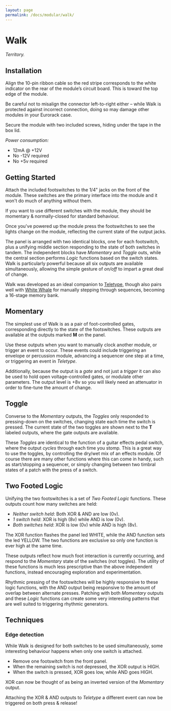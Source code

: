 ```yaml
---
layout: page
permalink: /docs/modular/walk/
---
```


# Walk

*Territory.*

## Installation

Align the 10-pin ribbon cable so the red stripe corresponds to the white indicator on the rear of the module’s circuit board. This is toward the top edge of the module.

Be careful not to misalign the connector left-to-right either – while Walk is protected against incorrect connection, doing so may damage other modules in your Eurorack case.

Secure the module with two included screws, hiding under the tape in the box lid.

*Power consumption:*

- 12mA @ +12V
- No -12V required
- No +5v required


## Getting Started

Attach the included footswitches to the 1/4" jacks on the front of the module. These switches are the primary interface into the module and it won't do much of anything without them.

If you want to use different switches with the module, they should be momentary & normally-closed for standard behaviour.

Once you've powered up the module press the footswitches to see the lights change on the module, reflecting the current state of the output jacks.

The panel is arranged with two identical blocks, one for each footswitch, plus a unifying middle section responding to the state of both switches in tandem. The independent blocks have *Momentary* and *Toggle* outs, while the central section performs *Logic* functions based on the switch states. Walk is particularly powerful because all six outputs are available simultaneously, allowing the simple gesture of *on/off* to impart a great deal of change.

Walk was developed as an ideal companion to [Teletype](http://monome.org/docs/modular/teletype), though also pairs well with [White Whale](http://monome.org/docs/modular/whitewhale) for manually stepping through sequences, becoming a 16-stage memory bank.


## Momentary

The simplest use of Walk is as a pair of foot-controlled gates, corresponding directly to the state of the footswitches. These outputs are available at the outputs marked **M** on the panel.

Use these outputs when you want to manually clock another module, or trigger an event to occur. These events could include triggering an envelope or percussion module, advancing a sequencer one step at a time, or triggering an event in *Teletype*.

Additionally, because the output is a *gate* and not just a *trigger* it can also be used to hold open voltage-controlled gates, or modulate other parameters. The output level is +8v so you will likely need an attenuator in order to fine-tune the amount of change.


## Toggle

Converse to the *Momentary* outputs, the *Toggles* only responded to pressing-down on the switches, changing state each time the switch is pressed. The current state of the two toggles are shown next to the **T** labeled outputs, where the gate outputs are available.

These *Toggles* are identical to the function of a guitar effects pedal switch, where the output *cycles* through each time you stomp. This is a great way to use the toggles, by controlling the dry/wet mix of an effects module. Of course there are many other functions where this can come in handy, such as start/stopping a sequencer, or simply changing between two timbral states of a patch with the press of a switch.

## Two Footed Logic

Unifying the two footswitches is a set of *Two Footed Logic* functions. These outputs count how many switches are held:

- *Neither switch held*: Both XOR & AND are low (0v).
- *1 switch held*: XOR is high (8v) while AND is low (0v).
- *Both switches held*: XOR is low (0v) while AND is high (8v).

The XOR function flashes the panel led WHITE, while the AND function sets the led YELLOW. The two functions are exclusive so only one function is ever high at the same time.

These outputs reflect how much foot interaction is currently occurring, and respond to the *Momentary* state of the switches (not toggles). The utility of these functions is much less prescriptive than the above independent functions, instead encouraging exploration and experimentation.

Rhythmic pressing of the footswitches will be highly responsive to these logic functions, with the AND output being responsive to the amount of overlap between alternate presses. Patching with both *Momentary* outputs and these *Logic* functions can create some very interesting patterns that are well suited to triggering rhythmic generators.

## Techniques

### Edge detection

While Walk is designed for both switches to be used simultaneously, some interesting behaviour happens when only one switch is attached.

- Remove one footswitch from the front panel.
- When the remaining switch is not depressed, the XOR output is HIGH.
- When the switch is pressed, XOR goes low, while AND goes HIGH.

XOR can now be thought of as being an inverted version of the *Momentary* output.

Attaching the XOR & AND outputs to *Teletype* a different event can now be triggered on both press & release!
